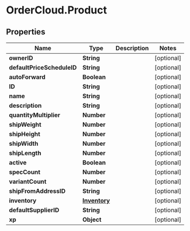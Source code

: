 # OrderCloud.Product

## Properties
Name | Type | Description | Notes
------------ | ------------- | ------------- | -------------
**ownerID** | **String** |  | [optional] 
**defaultPriceScheduleID** | **String** |  | [optional] 
**autoForward** | **Boolean** |  | [optional] 
**ID** | **String** |  | [optional] 
**name** | **String** |  | [optional] 
**description** | **String** |  | [optional] 
**quantityMultiplier** | **Number** |  | [optional] 
**shipWeight** | **Number** |  | [optional] 
**shipHeight** | **Number** |  | [optional] 
**shipWidth** | **Number** |  | [optional] 
**shipLength** | **Number** |  | [optional] 
**active** | **Boolean** |  | [optional] 
**specCount** | **Number** |  | [optional] 
**variantCount** | **Number** |  | [optional] 
**shipFromAddressID** | **String** |  | [optional] 
**inventory** | [**Inventory**](Inventory.md) |  | [optional] 
**defaultSupplierID** | **String** |  | [optional] 
**xp** | **Object** |  | [optional] 


